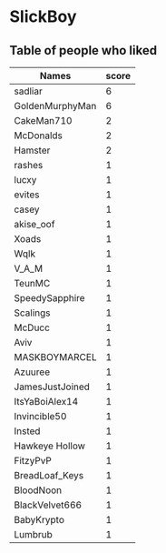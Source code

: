 # SlickBoy
## Table of people who liked
Names | score
--- | ---
sadliar | 6
GoldenMurphyMan | 6
CakeMan710 | 2
McDonalds | 2
Hamster | 2
rashes | 1
lucxy | 1
evites | 1
casey | 1
akise_oof | 1
Xoads | 1
Wqlk | 1
V_A_M | 1
TeunMC | 1
SpeedySapphire | 1
Scalings | 1
McDucc | 1
Aviv | 1
MASKBOYMARCEL | 1
Azuuree | 1
JamesJustJoined | 1
ItsYaBoiAlex14 | 1
Invincible50 | 1
Insted | 1
Hawkeye Hollow | 1
FitzyPvP | 1
BreadLoaf_Keys | 1
BloodNoon | 1
BlackVelvet666 | 1
BabyKrypto | 1
Lumbrub | 1
